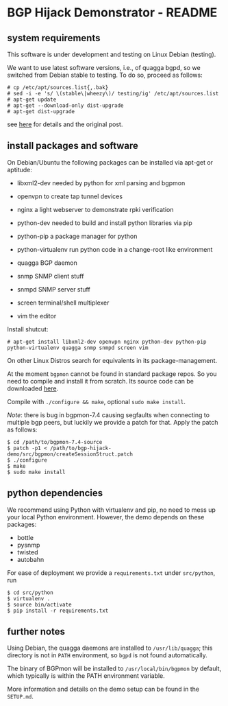 # BGP Hijack Demonstrator - README

## system requirements

This software is under development and testing on Linux Debian (testing). 

We want to use latest software versions, i.e., of quagga bgpd, so we switched from
Debian stable to testing. To do so, proceed as follows:

    # cp /etc/apt/sources.list{,.bak}
    # sed -i -e 's/ \(stable\|wheezy\)/ testing/ig' /etc/apt/sources.list
    # apt-get update
    # apt-get --download-only dist-upgrade
    # apt-get dist-upgrade

see [here](http://unix.stackexchange.com/questions/90389/how-to-upgrade-debian-stable-wheezy-to-testing-jessie)
for details and the original post.

## install packages and software

On Debian/Ubuntu the following packages can be installed via apt-get or aptitude:

 - libxml2-dev          needed by python for xml parsing and bgpmon
 - openvpn              to create tap tunnel devices
 - nginx                a light webserver to demonstrate rpki verification
 - python-dev           needed to build and install python libraries via pip
 - python-pip           a package manager for python
 - python-virtualenv    run python code in a change-root like environment
 - quagga               BGP daemon
 - snmp                 SNMP client stuff
 - snmpd                SNMP server stuff

 - screen               terminal/shell multiplexer
 - vim                  the editor

Install shutcut:

    # apt-get install libxml2-dev openvpn nginx python-dev python-pip python-virtualenv quagga snmp snmpd screen vim

On other Linux Distros search for equivalents in its package-management.

At the moment `bgpmon` cannot be found in standard package repos. So you
need to compile and install it from scratch. Its source code can be downloaded 
[here](http://bgpmon.netsec.colostate.edu/download.html).

Compile with `./configure && make`, optional `sudo make install`.

_Note_: there is bug in bgpmon-7.4 causing segfaults when connecting to multiple bgp peers, but luckily we provide a
patch for that. Apply the patch as follows:

    $ cd /path/to/bgpmon-7.4-source
    $ patch -p1 < /path/to/bgp-hijack-demo/src/bgpmon/createSessionStruct.patch
    $ ./configure
    $ make
    $ sudo make install

## python dependencies

We recommend using Python with virtualenv and pip, no need to mess up your
local Python environment. However, the demo depends on these packages:

 - bottle
 - pysnmp
 - twisted
 - autobahn

For ease of deployment we provide a `requirements.txt` under `src/python`, run

    $ cd src/python
    $ virtualenv .
    $ source bin/activate
    $ pip install -r requirements.txt

## further notes

Using Debian, the quagga daemons are installed to `/usr/lib/quagga`; this directory
is not in `PATH` environment, so `bgpd` is not found automatically.

The binary of BGPmon will be installed to `/usr/local/bin/bgpmon` by default, which
typically is within the PATH environment variable.

More information and details on the demo setup can be found in the `SETUP.md`.
